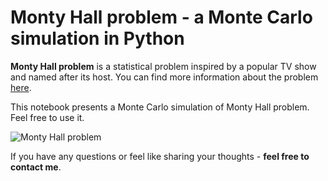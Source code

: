 # Monty Hall problem - a Monte Carlo simulation in Python

**Monty Hall problem** is a statistical problem inspired by a popular TV show and named after its host. You can find more information about the problem [here](https://en.wikipedia.org/wiki/Monty_Hall_problem).

This notebook presents a Monte Carlo simulation of Monty Hall problem. Feel free to use it.

![Monty Hall problem](https://upload.wikimedia.org/wikipedia/commons/thumb/4/41/Monty_Hall_Problem_-_Standard_probabilities.svg/220px-Monty_Hall_Problem_-_Standard_probabilities.svg.png)


If you have any questions or feel like sharing your thoughts - **feel free to contact me**.
